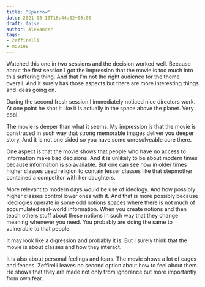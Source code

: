 ```yaml
---
title: "Sparrow"
date: 2021-08-10T18:44:02+05:00
draft: false
author: Alexander
tags:
- Zeffirelli
- movies
---
```


Watched this one in two sessions and the decision worked well.
Because about the first session I got the impression that the movie is too much into this suffering thing.
And that I'm not the right audience for the theme overall.
And it surely has those aspects but there are more interesting things and ideas going on.

During the second fresh session I immediately noticed nice directors work.
At one point he shot it like it is actually in the space above the planet. Very cool.

The movie is deeper than what it seems.
My impression is that the movie is construced in such way that strong memorable images deliver you deeper story.
And it is not one sided so you have some unresolveable core there.

One aspect is that the movie shows that people who have no access to information make bad decisions.
And it is unlikely to be about modern times because information is so available.
But one can see how in older times higher classes used religion to contain lesser classes like that stepmother contained a competitor with her daughters.

More relevant to modern days would be use of ideology.
And how possibly higher classes control lower ones with it.
And that is more possibly because ideologies operate in some odd notions spaces where there is not much of accumulated real-world information.
When you create notions and then teach others stuff about these notions in such way that they change meaning whenever you need.
You probably are doing the same to vulnerable to that people.

It may look like a digression and probably it is.
But I surely think that the movie is about classes and how they interact.

It is also about personal feelings and fears.
The movie shows a lot of cages and fences.
Zeffirelli leaves no second option about how to feel about them.
He shows that they are made not only from ignorance but more importantly from own fear.
